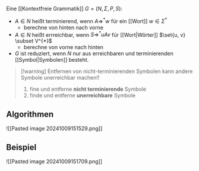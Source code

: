 Eine [[Kontextfreie Grammatik]] $G = (N, \Sigma, P, S)$:
- $A \in N$ heißt terminierend, wenn $A \Rightarrow^{*} w$ für ein [[Wort]] $w \in \Sigma^{*}$
	- berechne von hinten nach vorne
- $A \in N$ heißt errreichbar, wenn $S \Rightarrow^{*} uAv$ für [[Wort|Wörter]]  $\set{u, v} \subset V^{*}$
	- berechne von vorne nach hinten
- $G$ ist reduziert, wenn $N$ nur aus erreichbaren und terminierenden [[Symbol|Symbolen]] besteht.

> [!warning] Entfernen von nicht-terminierenden Symbolen kann andere Symbole unerreichbar machen!!
> 1. fine und entferne **nicht terminierende** Symbole
> 2. finde und entferne **unerreichbare** Symbole


## Algorithmen
![[Pasted image 20241009151529.png]]

## Beispiel
![[Pasted image 20241009151709.png]]
